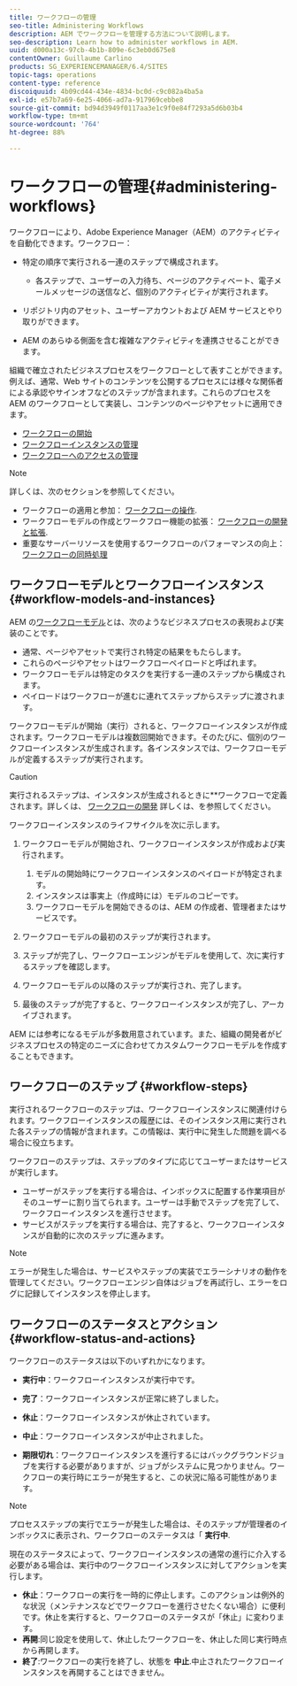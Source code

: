 ```yaml
---
title: ワークフローの管理
seo-title: Administering Workflows
description: AEM でワークフローを管理する方法について説明します。
seo-description: Learn how to administer workflows in AEM.
uuid: d000a13c-97cb-4b1b-809e-6c3eb0d675e8
contentOwner: Guillaume Carlino
products: SG_EXPERIENCEMANAGER/6.4/SITES
topic-tags: operations
content-type: reference
discoiquuid: 4b09cd44-434e-4834-bc0d-c9c082a4ba5a
exl-id: e57b7a69-6e25-4066-ad7a-917969cebbe8
source-git-commit: bd94d3949f0117aa3e1c9f0e84f7293a5d6b03b4
workflow-type: tm+mt
source-wordcount: '764'
ht-degree: 88%

---
```


# ワークフローの管理{#administering-workflows}

ワークフローにより、Adobe Experience Manager（AEM）のアクティビティを自動化できます。ワークフロー：

* 特定の順序で実行される一連のステップで構成されます。

   * 各ステップで、ユーザーの入力待ち、ページのアクティベート、電子メールメッセージの送信など、個別のアクティビティが実行されます。

* リポジトリ内のアセット、ユーザーアカウントおよび AEM サービスとやり取りができます。
* AEM のあらゆる側面を含む複雑なアクティビティを連携させることができます。

組織で確立されたビジネスプロセスをワークフローとして表すことができます。例えば、通常、Web サイトのコンテンツを公開するプロセスには様々な関係者による承認やサインオフなどのステップが含まれます。これらのプロセスを AEM のワークフローとして実装し、コンテンツのページやアセットに適用できます。

* [ワークフローの開始](/help/sites-administering/workflows-starting.md)
* [ワークフローインスタンスの管理](/help/sites-administering/workflows-administering.md)
* [ワークフローへのアクセスの管理](/help/sites-administering/workflows-managing.md)

>[!NOTE]
>
>詳しくは、次のセクションを参照してください。
>
>* ワークフローの適用と参加： [ワークフローの操作](/help/sites-authoring/workflows.md).
>* ワークフローモデルの作成とワークフロー機能の拡張： [ワークフローの開発と拡張](/help/sites-developing/workflows.md).
>* 重要なサーバーリソースを使用するワークフローのパフォーマンスの向上：[ワークフローの同時処理](/help/sites-deploying/configuring-performance.md#concurrent-workflow-processing)

>


## ワークフローモデルとワークフローインスタンス {#workflow-models-and-instances}

AEM の[ワークフローモデル](/help/sites-developing/workflows.md#model)とは、次のようなビジネスプロセスの表現および実装のことです。

* 通常、ページやアセットで実行され特定の結果をもたらします。
* これらのページやアセットはワークフローペイロードと呼ばれます。
* ワークフローモデルは特定のタスクを実行する一連のステップから構成されます。
* ペイロードはワークフローが進むに連れてステップからステップに渡されます。

ワークフローモデルが開始（実行）されると、ワークフローインスタンスが作成されます。ワークフローモデルは複数回開始できます。そのたびに、個別のワークフローインスタンスが生成されます。各インスタンスでは、ワークフローモデルが定義するステップが実行されます。

>[!CAUTION]
>
>実行されるステップは、インスタンスが生成されるときに&#x200B;**&#x200B;ワークフローで定義されます。詳しくは、 [ワークフローの開発](/help/sites-developing/workflows.md#model) 詳しくは、を参照してください。

ワークフローインスタンスのライフサイクルを次に示します。

1. ワークフローモデルが開始され、ワークフローインスタンスが作成および実行されます。

   1. モデルの開始時にワークフローインスタンスのペイロードが特定されます。
   1. インスタンスは事実上（作成時には）モデルのコピーです。
   1. ワークフローモデルを開始できるのは、AEM の作成者、管理者またはサービスです。

1. ワークフローモデルの最初のステップが実行されます。
1. ステップが完了し、ワークフローエンジンがモデルを使用して、次に実行するステップを確認します。
1. ワークフローモデルの以降のステップが実行され、完了します。
1. 最後のステップが完了すると、ワークフローインスタンスが完了し、アーカイブされます。

AEM には参考になるモデルが多数用意されています。また、組織の開発者がビジネスプロセスの特定のニーズに合わせてカスタムワークフローモデルを作成することもできます。

## ワークフローのステップ {#workflow-steps}

実行されるワークフローのステップは、ワークフローインスタンスに関連付けられます。ワークフローインスタンスの履歴には、そのインスタンス用に実行された各ステップの情報が含まれます。この情報は、実行中に発生した問題を調べる場合に役立ちます。

ワークフローのステップは、ステップのタイプに応じてユーザーまたはサービスが実行します。

* ユーザーがステップを実行する場合は、インボックスに配置する作業項目がそのユーザーに割り当てられます。ユーザーは手動でステップを完了して、ワークフローインスタンスを進行させます。
* サービスがステップを実行する場合は、完了すると、ワークフローインスタンスが自動的に次のステップに進みます。

>[!NOTE]
>
>エラーが発生した場合は、サービスやステップの実装でエラーシナリオの動作を管理してください。ワークフローエンジン自体はジョブを再試行し、エラーをログに記録してインスタンスを停止します。

## ワークフローのステータスとアクション {#workflow-status-and-actions}

ワークフローのステータスは以下のいずれかになります。

* **実行中**：ワークフローインスタンスが実行中です。
* **完了**：ワークフローインスタンスが正常に終了しました。

* **休止**：ワークフローインスタンスが休止されています。
* **中止**：ワークフローインスタンスが中止されました。
* **期限切れ**：ワークフローインスタンスを進行するにはバックグラウンドジョブを実行する必要がありますが、ジョブがシステムに見つかりません。ワークフローの実行時にエラーが発生すると、この状況に陥る可能性があります。

>[!NOTE]
>
>プロセスステップの実行でエラーが発生した場合は、そのステップが管理者のインボックスに表示され、ワークフローのステータスは「 **実行中**.

現在のステータスによって、ワークフローインスタンスの通常の進行に介入する必要がある場合は、実行中のワークフローインスタンスに対してアクションを実行します。

* **休止**：ワークフローの実行を一時的に停止します。このアクションは例外的な状況（メンテナンスなどでワークフローを進行させたくない場合）に便利です。休止を実行すると、ワークフローのステータスが「休止」に変わります。
* **再開**:同じ設定を使用して、休止したワークフローを、休止した同じ実行時点から再開します。
* **終了**:ワークフローの実行を終了し、状態を **中止**.中止されたワークフローインスタンスを再開することはできません。
